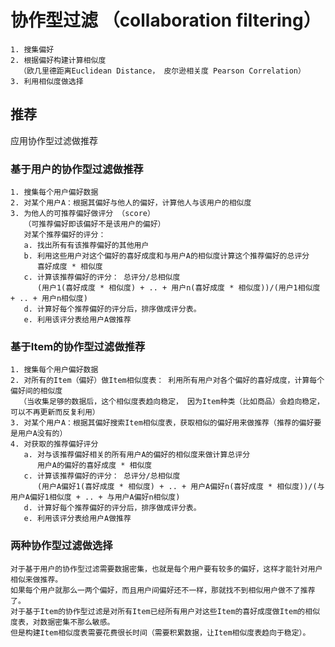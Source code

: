 # 协作型过滤 （collaboration filtering）
    1. 搜集偏好
    2. 根据偏好构建计算相似度
      （欧几里德距离Euclidean Distance， 皮尔逊相关度 Pearson Correlation）
    3. 利用相似度做选择
    
## 推荐
应用协作型过滤做推荐

### 基于用户的协作型过滤做推荐
    1. 搜集每个用户偏好数据
    2. 对某个用户A：根据其偏好与他人的偏好，计算他人与该用户的相似度
    3. 为他人的可推荐偏好做评分 （score）
       （可推荐偏好即该偏好不是该用户的偏好）
       对某个推荐偏好的评分：
       a. 找出所有有该推荐偏好的其他用户
       b. 利用这些用户对这个偏好的喜好成度和与用户A的相似度计算这个推荐偏好的总评分
          喜好成度 * 相似度
       c. 计算该推荐偏好的评分： 总评分/总相似度
          (用户1(喜好成度 * 相似度) + .. + 用户n(喜好成度 * 相似度))/(用户1相似度 + .. + 用户n相似度)
       d. 计算好每个推荐偏好的评分后，排序做成评分表。
       e. 利用该评分表给用户A做推荐
    
### 基于Item的协作型过滤做推荐
    1. 搜集每个用户偏好数据
    2. 对所有的Item（偏好）做Item相似度表： 利用所有用户对各个偏好的喜好成度，计算每个偏好间的相似度 
      （当收集足够的数据后，这个相似度表趋向稳定， 因为Item种类（比如商品）会趋向稳定，可以不再更新而反复利用）
    3. 对某个用户A：根据其偏好搜索Item相似度表，获取相似的偏好用来做推荐（推荐的偏好要是用户A没有的）
    4. 对获取的推荐偏好评分 
       a. 对与该推荐偏好相关的所有用户A的偏好的相似度来做计算总评分
          用户A的偏好的喜好成度 * 相似度
       c. 计算该推荐偏好的评分： 总评分/总相似度
          (用户A偏好1(喜好成度 * 相似度) + .. + 用户A偏好n(喜好成度 * 相似度))/(与用户A偏好1相似度 + .. + 与用户A偏好n相似度)
       d. 计算好每个推荐偏好的评分后，排序做成评分表。
       e. 利用该评分表给用户A做推荐
       
### 两种协作型过滤做选择
    对于基于用户的协作型过滤需要数据密集，也就是每个用户要有较多的偏好，这样才能针对用户相似来做推荐。
    如果每个用户就那么一两个偏好，而且用户间偏好还不一样，那就找不到相似用户做不了推荐了。
    对于基于Item的协作型过滤是对所有Item已经所有用户对这些Item的喜好成度做Item的相似度表，对数据密集不那么敏感。
    但是构建Item相似度表需要花费很长时间（需要积累数据，让Item相似度表趋向于稳定）。
